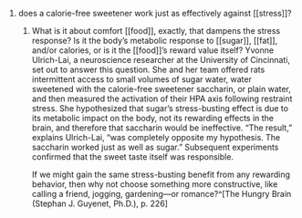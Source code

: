 1. does a calorie-free sweetener work just as effectively against [[stress]]?
	1. What is it about comfort [[food]], exactly, that dampens the stress response? Is it the body’s metabolic response to [[sugar]], [[fat]], and/or calories, or is it the [[food]]’s reward value itself? Yvonne Ulrich-Lai, a neuroscience researcher at the University of Cincinnati, set out to answer this question. She and her team offered rats intermittent access to small volumes of sugar water, water sweetened with the calorie-free sweetener saccharin, or plain water, and then measured the activation of their HPA axis following restraint stress. She hypothesized that sugar’s stress-busting effect is due to its metabolic impact on the body, not its rewarding effects in the brain, and therefore that saccharin would be ineffective. “The result,” explains Ulrich-Lai, “was completely opposite my hypothesis. The saccharin worked just as well as sugar.” Subsequent experiments confirmed that the sweet taste itself was responsible.
	   
	   If we might gain the same stress-busting benefit from any rewarding behavior, then why not choose something more constructive, like calling a friend, jogging, gardening—or romance?^[The Hungry Brain (Stephan J. Guyenet, Ph.D.), p. 226]